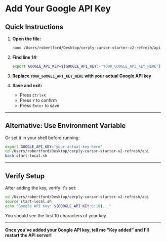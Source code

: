 # Add Your Google API Key

## Quick Instructions

1. **Open the file:**
   ```bash
   nano /Users/robertford/Desktop/cerply-cursor-starter-v2-refresh/api/start-local.sh
   ```

2. **Find line 14:**
   ```bash
   export GOOGLE_API_KEY=${GOOGLE_API_KEY:-"YOUR_GOOGLE_API_KEY_HERE"}
   ```

3. **Replace `YOUR_GOOGLE_API_KEY_HERE` with your actual Google API key**

4. **Save and exit:**
   - Press `Ctrl+X`
   - Press `Y` to confirm
   - Press `Enter` to save

---

## Alternative: Use Environment Variable

Or set it in your shell before running:

```bash
export GOOGLE_API_KEY="your-actual-key-here"
cd /Users/robertford/Desktop/cerply-cursor-starter-v2-refresh/api
bash start-local.sh
```

---

## Verify Setup

After adding the key, verify it's set:

```bash
cd /Users/robertford/Desktop/cerply-cursor-starter-v2-refresh/api
source start-local.sh
echo "Google API Key: ${GOOGLE_API_KEY:0:10}..."
```

You should see the first 10 characters of your key.

---

**Once you've added your Google API key, tell me "Key added" and I'll restart the API server!**

